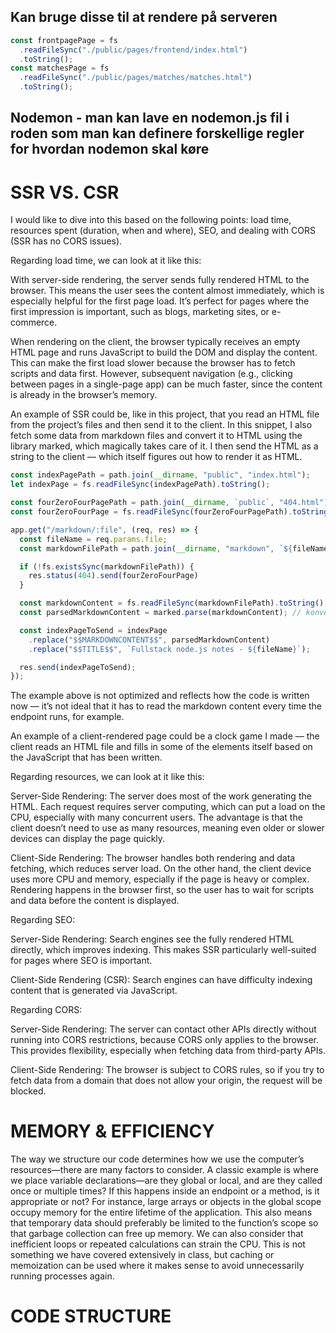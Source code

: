 ## Kan bruge disse til at rendere på serveren
```js
const frontpagePage = fs
  .readFileSync("./public/pages/frontend/index.html")
  .toString();
const matchesPage = fs
  .readFileSync("./public/pages/matches/matches.html")
  .toString();
```
## Nodemon - man kan lave en nodemon.js fil i roden som man kan definere forskellige regler for hvordan nodemon skal køre


# SSR VS. CSR

I would like to dive into this based on the following points: load time, resources spent (duration, when and where), SEO, and dealing with CORS (SSR has no CORS issues).

Regarding load time, we can look at it like this:

With server-side rendering, the server sends fully rendered HTML to the browser. This means the user sees the content almost immediately, which is especially helpful for the first page load. It’s perfect for pages where the first impression is important, such as blogs, marketing sites, or e-commerce.

When rendering on the client, the browser typically receives an empty HTML page and runs JavaScript to build the DOM and display the content. This can make the first load slower because the browser has to fetch scripts and data first. However, subsequent navigation (e.g., clicking between pages in a single-page app) can be much faster, since the content is already in the browser’s memory.

An example of SSR could be, like in this project, that you read an HTML file from the project’s files and then send it to the client. In this snippet, I also fetch some data from markdown files and convert it to HTML using the library marked, which magically takes care of it. I then send the HTML as a string to the client — which itself figures out how to render it as HTML.

```js
const indexPagePath = path.join(__dirname, "public", "index.html");
let indexPage = fs.readFileSync(indexPagePath).toString();

const fourZeroFourPagePath = path.join(__dirname, `public`, "404.html");
const fourZeroFourPage = fs.readFileSync(fourZeroFourPagePath).toString();

app.get("/markdown/:file", (req, res) => {
  const fileName = req.params.file;
  const markdownFilePath = path.join(__dirname, "markdown", `${fileName}.md`);

  if (!fs.existsSync(markdownFilePath)) {
    res.status(404).send(fourZeroFourPage)
  }

  const markdownContent = fs.readFileSync(markdownFilePath).toString(); // læser og laver det til en string
  const parsedMarkdownContent = marked.parse(markdownContent); // konvertere det til html

  const indexPageToSend = indexPage
    .replace("$$MARKDOWNCONTENT$$", parsedMarkdownContent)
    .replace("$$TITLE$$", `Fullstack node.js notes - ${fileName}`);

  res.send(indexPageToSend);
});
```
The example above is not optimized and reflects how the code is written now — it’s not ideal that it has to read the markdown content every time the endpoint runs, for example.

An example of a client-rendered page could be a clock game I made — the client reads an HTML file and fills in some of the elements itself based on the JavaScript that has been written.

Regarding resources, we can look at it like this:

Server-Side Rendering: The server does most of the work generating the HTML. Each request requires server computing, which can put a load on the CPU, especially with many concurrent users. The advantage is that the client doesn’t need to use as many resources, meaning even older or slower devices can display the page quickly.

Client-Side Rendering: The browser handles both rendering and data fetching, which reduces server load. On the other hand, the client device uses more CPU and memory, especially if the page is heavy or complex. Rendering happens in the browser first, so the user has to wait for scripts and data before the content is displayed.

Regarding SEO:

Server-Side Rendering: Search engines see the fully rendered HTML directly, which improves indexing. This makes SSR particularly well-suited for pages where SEO is important.

Client-Side Rendering (CSR): Search engines can have difficulty indexing content that is generated via JavaScript.

Regarding CORS:

Server-Side Rendering: The server can contact other APIs directly without running into CORS restrictions, because CORS only applies to the browser. This provides flexibility, especially when fetching data from third-party APIs.

Client-Side Rendering: The browser is subject to CORS rules, so if you try to fetch data from a domain that does not allow your origin, the request will be blocked.


# MEMORY & EFFICIENCY

The way we structure our code determines how we use the computer’s resources—there are many factors to consider. A classic example is where we place variable declarations—are they global or local, and are they called once or multiple times? If this happens inside an endpoint or a method, is it appropriate or not? For instance, large arrays or objects in the global scope occupy memory for the entire lifetime of the application. This also means that temporary data should preferably be limited to the function’s scope so that garbage collection can free up memory. We can also consider that inefficient loops or repeated calculations can strain the CPU. This is not something we have covered extensively in class, but caching or memoization can be used where it makes sense to avoid unnecessarily running processes again.

# CODE STRUCTURE